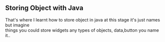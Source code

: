 <!DOCTYPE html>
<html>
<head>

</head>
<body {  background-image: url(/shot/1.png); }>

<h2>Storing Object with Java</h2>

<div>
That's where I learnt how to store object in java at this stage it's just names but imagine<br>
things you could store widgets any types of objects, data,button you name it..
</div>

</body>
</html>
